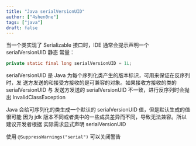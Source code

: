```yaml
---
title: "Java serialVersionUID"
author: ["4shen0ne"]
tags: ["java"]
draft: false
---
```


当一个类实现了 Serializable 接口时，IDE 通常会提示声明一个 serialVersionUID 静态
常量：

```java
private static final long serialVersionUID = 1L;
```

serialVersionUID 是 Java 为每个序列化类产生的版本标识，可用来保证在反序列时，发
送方发送的和接受方接收的是可兼容的对象。如果接收方接收的类的 serialVersionUID 与
发送方发送的 serialVersionUID 不一致，进行反序列时会抛出 InvalidClassException

Java 会给可序列化的类生成一个默认的 serialVersionUID 值，但是默认生成的值很可能
因为 jdk 版本不同或者类中的一些成员差异而不同，导致无法兼容。所以建议开发者根据
实际需求显式声明 serialVersionUID

使用 `@SuppressWarnings("serial")` 可以关闭警告

